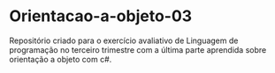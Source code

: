 # Orientacao-a-objeto-03

Repositório criado para o exercício avaliativo de Linguagem de programação no terceiro trimestre com a última parte aprendida sobre orientação a objeto com c#.